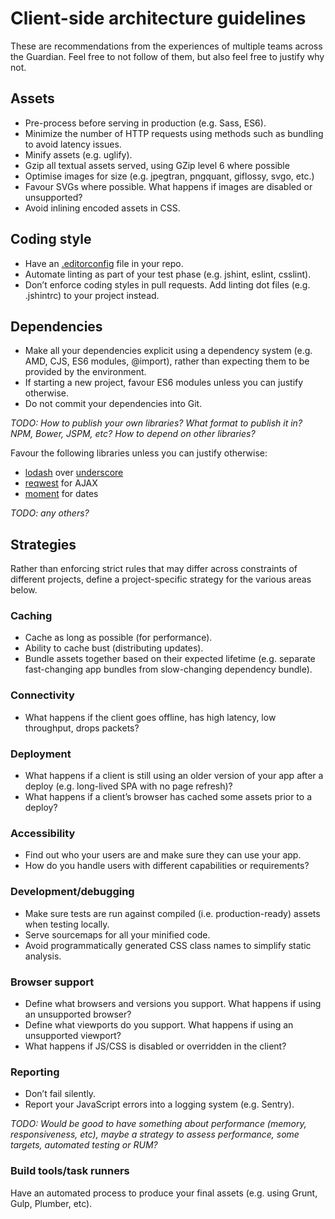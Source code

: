 # Client-side architecture guidelines

These are recommendations from the experiences of multiple teams
across the Guardian. Feel free to not follow of them, but also feel
free to justify why not.

## Assets

- Pre-process before serving in production (e.g. Sass, ES6).
- Minimize the number of HTTP requests using methods such as bundling
  to avoid latency issues.
- Minify assets (e.g. uglify).
- Gzip all textual assets served, using GZip level 6 where possible
- Optimise images for size (e.g. jpegtran, pngquant, giflossy, svgo,
  etc.)
- Favour SVGs where possible. What happens if images are disabled or
  unsupported?
- Avoid inlining encoded assets in CSS.


## Coding style

- Have an [.editorconfig](http://editorconfig.org/) file in your repo.
- Automate linting as part of your test phase (e.g. jshint, eslint,
  csslint).
- Don’t enforce coding styles in pull requests. Add linting dot files
  (e.g. .jshintrc) to your project instead.


## Dependencies

- Make all your dependencies explicit using a dependency system
  (e.g. AMD, CJS, ES6 modules, @import), rather than expecting them to
  be provided by the environment.
- If starting a new project, favour ES6 modules unless you can justify
  otherwise.
- Do not commit your dependencies into Git.

*TODO: How to publish your own libraries? What format to publish it in?
NPM, Bower, JSPM, etc? How to depend on other libraries?*

Favour the following libraries unless you can justify otherwise:
- [lodash](https://lodash.com/) over [underscore](http://underscorejs.org/)
- [reqwest](https://github.com/ded/reqwest) for AJAX
- [moment](http://momentjs.com/) for dates

*TODO: any others?*


## Strategies

Rather than enforcing strict rules that may differ across constraints
of different projects, define a project-specific strategy for the
various areas below.

### Caching

- Cache as long as possible (for performance).
- Ability to cache bust (distributing updates).
- Bundle assets together based on their expected lifetime
  (e.g. separate fast-changing app bundles from slow-changing
  dependency bundle).

### Connectivity

- What happens if the client goes offline, has high latency, low
  throughput, drops packets?

### Deployment

- What happens if a client is still using an older version of your app
  after a deploy (e.g. long-lived SPA with no page refresh)?
- What happens if a client’s browser has cached some assets prior to a
  deploy?

### Accessibility

- Find out who your users are and make sure they can use your app.
- How do you handle users with different capabilities or requirements?

### Development/debugging

- Make sure tests are run against compiled (i.e. production-ready)
  assets when testing locally.
- Serve sourcemaps for all your minified code.
- Avoid programmatically generated CSS class names to simplify static
  analysis.

### Browser support

- Define what browsers and versions you support. What happens if using an unsupported browser?
- Define what viewports do you support. What happens if using an unsupported viewport?
- What happens if JS/CSS is disabled or overridden in the client?

### Reporting

- Don’t fail silently.
- Report your JavaScript errors into a logging system (e.g. Sentry).

*TODO: Would be good to have something about performance (memory,
responsiveness, etc), maybe a strategy to assess performance, some
targets, automated testing or RUM?*

### Build tools/task runners

Have an automated process to produce your final assets (e.g. using
Grunt, Gulp, Plumber, etc).
